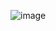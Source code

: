 ![image](https://github.com/MatheusAfox9/react_aula01/assets/112170247/d321b4dc-bf38-4f37-b286-a2e1185660f6)
